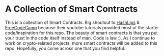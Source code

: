 # A Collection of Smart Contracts
This is a collection of Smart Contracts. Big shoutout to [HashLips](https://github.com/HashLips) & [FreeCodeCamp](https://freecodecamp.org) because their youtube tutorials provided most of the starter code/inspiration for this repo. The beauty of smart contracts is that you put your trust in the code itself instead of man. Code is law :). As I continue to work on crypto-related projects, more smart contracts will be added to this repo. Hopefully, you come across one that you find helpful.